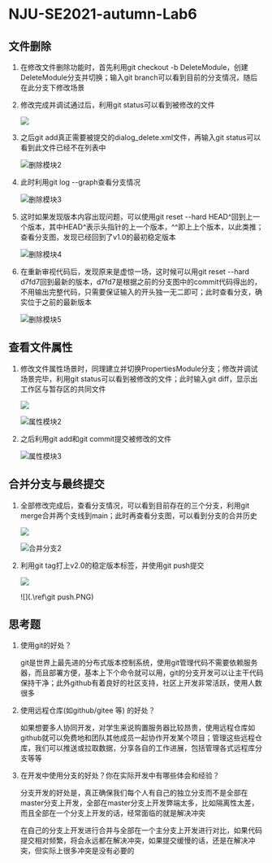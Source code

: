 # NJU-SE2021-autumn-Lab6

## 文件删除

1. 在修改文件删除功能时，首先利用git checkout -b DeleteModule，创建DeleteModule分支并切换；输入git branch可以看到目前的分支情况，随后在此分支下修改场景

2. 修改完成并调试通过后，利用git status可以看到被修改的文件

   ![](.\ref\删除模块1.PNG)

3. 之后git add真正需要被提交的dialog_delete.xml文件，再输入git status可以看到此文件已经不在列表中

   ![删除模块2](.\ref\删除模块2.PNG)

4. 此时利用git log --graph查看分支情况

   ![删除模块3](.\ref\删除模块3.PNG)

5. 这时如果发现版本内容出现问题，可以使用git reset --hard HEAD^回到上一个版本，其中HEAD^表示头指针的上一个版本，^^即上上个版本，以此类推；查看分支图，发现已经回到了v1.0的最初稳定版本

   ![删除模块4](.\ref\删除模块4.PNG)

6. 在重新审视代码后，发现原来是虚惊一场，这时候可以用git reset --hard d7fd7回到最新的版本，d7fd7是根据之前的分支图中的commit代码得出的，不用输出完整代码，只需要保证输入的开头独一无二即可；此时查看分支，确实位于之前的最新版本

   ![删除模块5](.\ref\删除模块5.PNG)



## 查看文件属性

1. 修改文件属性场景时，同理建立并切换PropertiesModule分支；修改并调试场景完毕，利用git status可以看到被修改的文件；此时输入git diff，显示出工作区与暂存区的共同文件

   ![](.\ref\属性模块1.PNG)

   ![属性模块2](.\ref\属性模块2.PNG)

2. 之后利用git add和git commit提交被修改的文件

   ![属性模块3](.\ref\属性模块3.PNG)



## 合并分支与最终提交

1. 全部修改完成后，查看分支情况，可以看到目前存在的三个分支，利用git merge合并两个支线到main；此时再查看分支图，可以看到分支的合并历史

   ![](.\ref\合并分支.PNG)

   ![合并分支2](.\ref\合并分支2.PNG)

2. 利用git tag打上v2.0的稳定版本标签，并使用git push提交

   ![](.\ref\标签.PNG)
   
   ![](.\ref\git push.PNG)
   
   

## 思考题

1. 使用git的好处？

   git是世界上最先进的分布式版本控制系统，使用git管理代码不需要依赖服务器，而且部署方便，基本上下个命令就可以用，git的分支开发可以让主干代码保持干净；此外github有着良好的社区支持，社区上开发非常活跃，使用人数很多

2. 使用远程仓库(如github/gitee 等) 的好处？

   如果想要多人协同开发，对学生来说购置服务器比较昂贵，使用远程仓库如github就可以免费地和团队其他成员一起协作开发某个项目；管理这些远程仓库，我们可以推送或拉取数据，分享各自的工作进展，包括管理各式远程库分支等等

3. 在开发中使用分支的好处？你在实际开发中有哪些体会和经验？

   分支开发的好处是，真正确保我们每个人有自己的独立分支而不是全部在master分支上开发，全部在master分支上开发弊端太多，比如隔离性太差，而且全部在一个分支上开发的话，经常面临的就是解决冲突

   在自己的分支上开发进行合并与全部在一个主分支上开发进行对比，如果代码提交相对频繁，将会永远都在解决冲突，如果提交缓慢的话，还是在解决冲突，但实际上很多冲突是没有必要的

